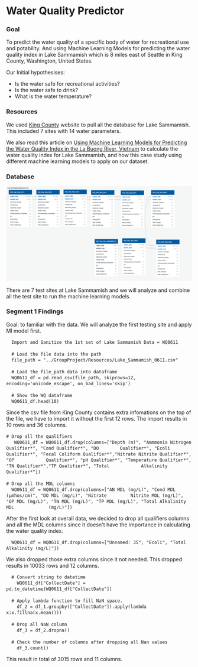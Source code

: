 # Water Quality Predictor # 

### Goal ###

To predict the water quality of a specific body of water for recreational use and potability. And using Machine Learning Models for predicting the water quality index in Lake Sammamish which is 8 miles east of Seattle in King County, Washington, United States.

Our Initial hypothesises: 
  - Is the water safe for recreational activities?
  - Is the water safe to drink?
  - What is the water temperature?

### Resources ### 

We used [King County](https://green2.kingcounty.gov/lakes/Query.aspx) website to pull all the database for Lake Sammamish. This included 7 sites with 14 water parameters. 

We also read this article on [Using Machine Learning Models for Predicting the Water Quality Index in the La Buong River, Vietnam](https://www.mdpi.com/2073-4441/14/10/1552) to calculate the water quality index for Lake Sammamish, and how this case study using different machine learning models to apply on our dataset. 

### Database ###

![Database](https://github.com/gothwalritu/Final_Project_UCB_Bootcamp/blob/Erica_Gutierrez/QuickDBD-export.png)

There are 7 test sites at Lake Sammamish and we will analyze and combine all the test site to run the machine learning models. 

### Segment 1 Findings ###

Goal: to familiar with the data. We will analyze the first testing site and apply Ml model first. 

```
  Import and Sanitize the 1st set of Lake Sammamish Data = WQ0611
  
  # Load the file data into the path
  file_path = "../GroupProject/Resources/Lake_Sammamish_0611.csv"

  # Load the file_path data into dataframe
  WQ0611_df = pd.read_csv(file_path, skiprows=12, encoding='unicode_escape', on_bad_lines='skip')

  # Show the WQ dataframe 
  WQ0611_df.head(10)
```
Since the csv file from King County contains extra infomations on the top of the file, we have to import it without the first 12 rows. The import results in 10 rows and 36 columns. 

```
# Drop all the qualifiers 
   WQ0611_df = WQ0611_df.drop(columns=["Depth (m)", "Ammmonia Nitrogen Qualifier*", "Cond Qualifier*", "DO        Qualifier*", "Ecoli Qualifier*", "Fecal Coliform Qualifier*","Nitrate Nitrite Qualifier*", "OP            Qualifier*", "pH Qualifier*", "Temperature Qualifier*", "TN Qualifier*","TP Qualifier*", "Total            Alkalinity Qualifier*"])

# Drop all the MDL columns
  WQ0611_df = WQ0611_df.drop(columns=["AN MDL (mg/L)", "Cond MDL (µmhos/cm)", "DO MDL (mg/L)", "Nitrate         Nitrite MDL (mg/L)", "OP MDL (mg/L)", "TN MDL (mg/L)", "TP MDL (mg/L)", "Total Alkalinity MDL             (mg/L)"])
```
After the first look at overall data, we decided to drop all qualifiers columns and all the MDL columns since it doesn't have the importance in calculating the water quality index. 

```
  WQ0611_df = WQ0611_df.drop(columns=["Unnamed: 35", "Ecoli", "Total Alkalinity (mg/L)"])
```
We also dropped those extra columns since it not needed. This dropped results in 10033 rows and 12 columns. 

```
  # Convert string to datetime
    WQ0611_df["CollectDate"] = pd.to_datetime(WQ0611_df["CollectDate"])
  
  # Apply lambda function to fill NaN space. 
    df_2 = df_1.groupby(["CollectDate"]).apply(lambda x:x.fillna(x.mean()))
  
  # Drop all NaN column
    df_3 = df_2.dropna()
    
  # Check the number of columns after dropping all Nan values
    df_3.count()
```
This result in total of 3015 rows and 11 columns.
